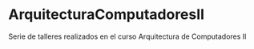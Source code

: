 # ArquitecturaComputadoresII
Serie de talleres realizados en el curso Arquitectura de Computadores II
